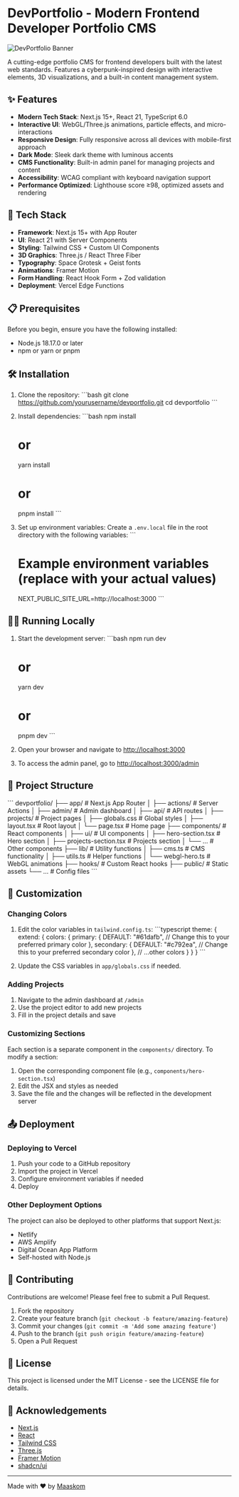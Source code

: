 # DevPortfolio - Modern Frontend Developer Portfolio CMS

![DevPortfolio Banner](/placeholder.svg?height=300&width=800)

A cutting-edge portfolio CMS for frontend developers built with the latest web standards. Features a cyberpunk-inspired design with interactive elements, 3D visualizations, and a built-in content management system.

## ✨ Features

- **Modern Tech Stack**: Next.js 15+, React 21, TypeScript 6.0
- **Interactive UI**: WebGL/Three.js animations, particle effects, and micro-interactions
- **Responsive Design**: Fully responsive across all devices with mobile-first approach
- **Dark Mode**: Sleek dark theme with luminous accents
- **CMS Functionality**: Built-in admin panel for managing projects and content
- **Accessibility**: WCAG compliant with keyboard navigation support
- **Performance Optimized**: Lighthouse score ≥98, optimized assets and rendering

## 🚀 Tech Stack

- **Framework**: Next.js 15+ with App Router
- **UI**: React 21 with Server Components
- **Styling**: Tailwind CSS + Custom UI Components
- **3D Graphics**: Three.js / React Three Fiber
- **Typography**: Space Grotesk + Geist fonts
- **Animations**: Framer Motion
- **Form Handling**: React Hook Form + Zod validation
- **Deployment**: Vercel Edge Functions

## 📋 Prerequisites

Before you begin, ensure you have the following installed:
- Node.js 18.17.0 or later
- npm or yarn or pnpm

## 🛠️ Installation

1. Clone the repository:
   \`\`\`bash
   git clone https://github.com/yourusername/devportfolio.git
   cd devportfolio
   \`\`\`

2. Install dependencies:
   \`\`\`bash
   npm install
   # or
   yarn install
   # or
   pnpm install
   \`\`\`

3. Set up environment variables:
   Create a `.env.local` file in the root directory with the following variables:
   \`\`\`
   # Example environment variables (replace with your actual values)
   NEXT_PUBLIC_SITE_URL=http://localhost:3000
   \`\`\`

## 🏃‍♂️ Running Locally

1. Start the development server:
   \`\`\`bash
   npm run dev
   # or
   yarn dev
   # or
   pnpm dev
   \`\`\`

2. Open your browser and navigate to [http://localhost:3000](http://localhost:3000)

3. To access the admin panel, go to [http://localhost:3000/admin](http://localhost:3000/admin)

## 📁 Project Structure

\`\`\`
devportfolio/
├── app/                  # Next.js App Router
│   ├── actions/          # Server Actions
│   ├── admin/            # Admin dashboard
│   ├── api/              # API routes
│   ├── projects/         # Project pages
│   ├── globals.css       # Global styles
│   ├── layout.tsx        # Root layout
│   └── page.tsx          # Home page
├── components/           # React components
│   ├── ui/               # UI components
│   ├── hero-section.tsx  # Hero section
│   ├── projects-section.tsx # Projects section
│   └── ...               # Other components
├── lib/                  # Utility functions
│   ├── cms.ts            # CMS functionality
│   ├── utils.ts          # Helper functions
│   └── webgl-hero.ts     # WebGL animations
├── hooks/                # Custom React hooks
├── public/               # Static assets
└── ...                   # Config files
\`\`\`

## 🎨 Customization

### Changing Colors

1. Edit the color variables in `tailwind.config.ts`:
   \`\`\`typescript
   theme: {
     extend: {
       colors: {
         primary: {
           DEFAULT: "#61dafb", // Change this to your preferred primary color
         },
         secondary: {
           DEFAULT: "#c792ea", // Change this to your preferred secondary color
         },
         // ...other colors
       }
     }
   }
   \`\`\`

2. Update the CSS variables in `app/globals.css` if needed.

### Adding Projects

1. Navigate to the admin dashboard at `/admin`
2. Use the project editor to add new projects
3. Fill in the project details and save

### Customizing Sections

Each section is a separate component in the `components/` directory. To modify a section:

1. Open the corresponding component file (e.g., `components/hero-section.tsx`)
2. Edit the JSX and styles as needed
3. Save the file and the changes will be reflected in the development server

## 📤 Deployment

### Deploying to Vercel

1. Push your code to a GitHub repository
2. Import the project in Vercel
3. Configure environment variables if needed
4. Deploy

### Other Deployment Options

The project can also be deployed to other platforms that support Next.js:

- Netlify
- AWS Amplify
- Digital Ocean App Platform
- Self-hosted with Node.js

## 🤝 Contributing

Contributions are welcome! Please feel free to submit a Pull Request.

1. Fork the repository
2. Create your feature branch (`git checkout -b feature/amazing-feature`)
3. Commit your changes (`git commit -m 'Add some amazing feature'`)
4. Push to the branch (`git push origin feature/amazing-feature`)
5. Open a Pull Request

## 📄 License

This project is licensed under the MIT License - see the LICENSE file for details.

## 🙏 Acknowledgements

- [Next.js](https://nextjs.org/)
- [React](https://reactjs.org/)
- [Tailwind CSS](https://tailwindcss.com/)
- [Three.js](https://threejs.org/)
- [Framer Motion](https://www.framer.com/motion/)
- [shadcn/ui](https://ui.shadcn.com/)

---

Made with ❤️ by [Maaskom](https://yourwebsite.com)
